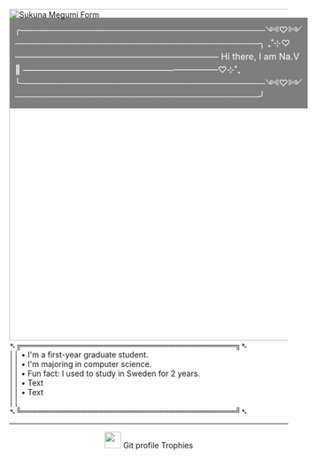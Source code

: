 <div style="position: relative;">
  <img src="https://acortar.link/QoVuvv" 
       alt="Sukuna Megumi Form" 
       align="right" 
       height="600px" 
       style="max-width: 100%; position: relative; z-index: 2;">
  
  <p style="position: absolute; top: 0; left: 0; z-index: 1; color: white; font-size: 16px; background: rgba(0, 0, 0, 0.5); padding: 10px; line-height: 1.5;">
╭───────────────────────────────────────༺♡༻───────────────────────────────────────╮  
₊˚⊹⁠♡——————————————————————— Hi there, I am Na.V 👑‎ ——————————————————————♡⊹⁠˚₊  
╰───────────────────────────────────────༺♡༻───────────────────────────────────────╯
  
➴╔═══════════════════════════════════════╗➴  
 ││ • I'm a first-year graduate student.  
 ││ • I'm majoring in computer science.  
 ││ • Fun fact: I used to study in Sweden for 2 years.  
 ││ • Text  
 ││ • Text  
 ││  
➴╚═══════════════════════════════════════╝➴  
  </p>
</div>
<div>
  <hr>
  <p align="center"><img src="https://media.giphy.com/media/QaMcXSekUWx7aogAUr/giphy.gif" width="30" />&nbsp;Git profile Trophies</p><br>
</div>
